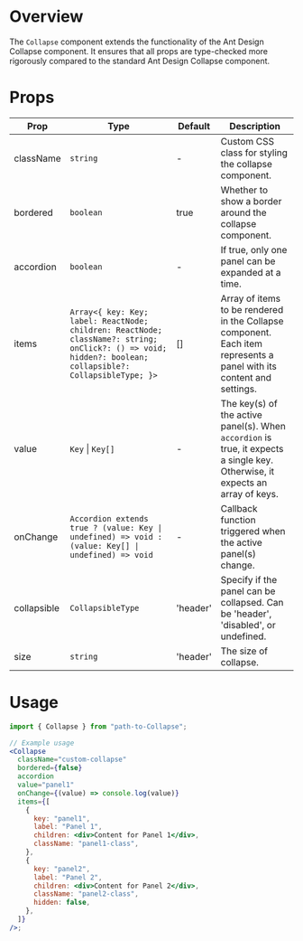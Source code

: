 # Overview

The `Collapse` component extends the functionality of the Ant Design Collapse component. It ensures that all props are type-checked more rigorously compared to the standard Ant Design Collapse component.

# Props

| Prop        | Type                                                                                                                                                     | Default  | Description                                                                                                                   |
| ----------- | -------------------------------------------------------------------------------------------------------------------------------------------------------- | -------- | ----------------------------------------------------------------------------------------------------------------------------- |
| className   | `string`                                                                                                                                                 | -        | Custom CSS class for styling the collapse component.                                                                          |
| bordered    | `boolean`                                                                                                                                                | true     | Whether to show a border around the collapse component.                                                                       |
| accordion   | `boolean`                                                                                                                                                | -        | If true, only one panel can be expanded at a time.                                                                            |
| items       | `Array<{ key: Key; label: ReactNode; children: ReactNode; className?: string; onClick?: () => void; hidden?: boolean; collapsible?: CollapsibleType; }>` | []       | Array of items to be rendered in the Collapse component. Each item represents a panel with its content and settings.          |
| value       | `Key` \| `Key[]`                                                                                                                                         | -        | The key(s) of the active panel(s). When `accordion` is true, it expects a single key. Otherwise, it expects an array of keys. |
| onChange    | `Accordion extends true ? (value: Key \| undefined) => void : (value: Key[] \| undefined) => void`                                                       | -        | Callback function triggered when the active panel(s) change.                                                                  |
| collapsible | `CollapsibleType`                                                                                                                                        | 'header' | Specify if the panel can be collapsed. Can be 'header', 'disabled', or undefined.                                             |
| size        | `string`                                                                                                                                                 | 'header' | The size of collapse.                                                                                                         |

# Usage

```jsx
import { Collapse } from "path-to-Collapse";

// Example usage
<Collapse
  className="custom-collapse"
  bordered={false}
  accordion
  value="panel1"
  onChange={(value) => console.log(value)}
  items={[
    {
      key: "panel1",
      label: "Panel 1",
      children: <div>Content for Panel 1</div>,
      className: "panel1-class",
    },
    {
      key: "panel2",
      label: "Panel 2",
      children: <div>Content for Panel 2</div>,
      className: "panel2-class",
      hidden: false,
    },
  ]}
/>;
```
